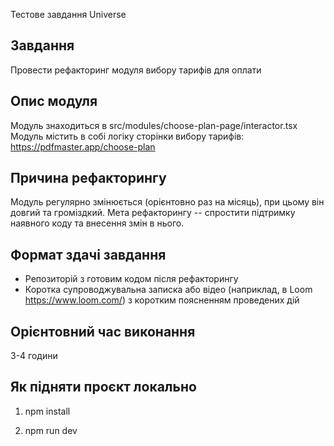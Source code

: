 Тестове завдання Universe

## Завдання

Провести рефакторинг модуля вибору тарифів для оплати

## Опис модуля

Модуль знаходиться в src/modules/choose-plan-page/interactor.tsx
Модуль містить в собі логіку сторінки вибору тарифів:
https://pdfmaster.app/choose-plan

## Причина рефакторингу

Модуль регулярно змінюється (орієнтовно раз на місяць), при цьому він довгий та громіздкий.
Мета рефакторингу -- спростити підтримку наявного коду та внесення змін в нього.

## Формат здачі завдання

- Репозиторій з готовим кодом після рефакторингу
- Коротка супроводжувальна записка або відео (наприклад, в Loom https://www.loom.com/) з коротким поясненням проведених дій

## Орієнтовний час виконання
3-4 години

## Як підняти проєкт локально

1. npm install

2. npm run dev
